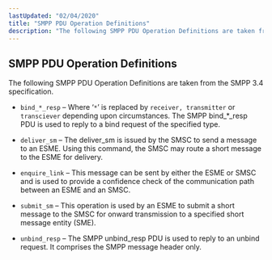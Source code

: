 ```yaml
---
lastUpdated: "02/04/2020"
title: "SMPP PDU Operation Definitions"
description: "The following SMPP PDU Operation Definitions are taken from the SMPP 3 4 specification bind resp Where is replaced by receiver transmitter or transciever depending upon circumstances The SMPP bind resp PDU is used to reply to a bind request of the specified type deliver sm The deliver sm is..."
---
```


## <a name="smpp_pdu.definitions"></a> SMPP PDU Operation Definitions

The following SMPP PDU Operation Definitions are taken from the SMPP 3.4 specification.

*   `bind_*_resp` – Where ‘`*`’ is replaced by `receiver, transmitter` or `transciever` depending upon circumstances. The SMPP bind_*_resp PDU is used to reply to a bind request of the specified type.

*   `deliver_sm` – The deliver_sm is issued by the SMSC to send a message to an ESME. Using this command, the SMSC may route a short message to the ESME for delivery.

*   `enquire_link` – This message can be sent by either the ESME or SMSC and is used to provide a confidence check of the communication path between an ESME and an SMSC.

*   `submit_sm` – This operation is used by an ESME to submit a short message to the SMSC for onward transmission to a specified short message entity (SME).

*   `unbind_resp` – The SMPP unbind_resp PDU is used to reply to an unbind request. It comprises the SMPP message header only.